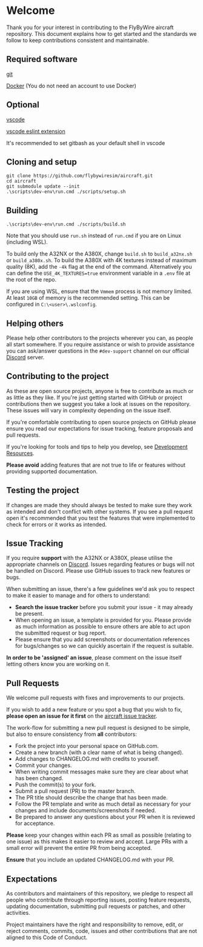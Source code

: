 # Welcome

Thank you for your interest in contributing to the FlyByWire aircraft repository. This document explains how to get started and the standards we follow to keep contributions consistent and maintainable.

## Required software

[git](https://git-scm.com/downloads)

[Docker](https://docs.docker.com/get-docker/) (You do not need an account to use Docker)

## Optional

[vscode](https://code.visualstudio.com/download)

[vscode eslint extension](https://marketplace.visualstudio.com/items?itemName=dbaeumer.vscode-eslint)

It's recommended to set gitbash as your default shell in vscode

## Cloning and setup

```shell
git clone https://github.com/flybywiresim/aircraft.git
cd aircraft
git submodule update --init
.\scripts\dev-env\run.cmd ./scripts/setup.sh
```

## Building

```shell
.\scripts\dev-env\run.cmd ./scripts/build.sh
```

Note that you should use `run.sh` instead of `run.cmd` if you are on Linux (including WSL).

To build only the A32NX or the A380X, change `build.sh` to `build_a32nx.sh` or `build_a380x.sh`. To build the A380X with 4K textures instead of maximum quality (8K), add the `-4k` flag at the end of the command. Alternatively you can define the `USE_4K_TEXTURES=true` environment variable in a `.env` file at the root of the repo.

If you are using WSL, ensure that the `Vmmem` process is not memory limited. At least `10GB` of memory is the recommended setting. This can be configured in `C:\<user>\.wslconfig`.

## Helping others

Please help other contributors to the projects wherever you can, as people all start somewhere. If you require assistance or wish to provide assistance you can ask/answer questions in the `#dev-support` channel on our official [Discord](https://discord.gg/flybywire) server.

## Contributing to the project

As these are open source projects, anyone is free to contribute as much or as little as they like. If you're just getting started with GitHub or project contributions then we suggest you take a look at issues on the repository. These issues will vary in complexity depending on the issue itself.

If you're comfortable contributing to open source projects on GitHub please ensure you read our expectations for issue tracking, feature proposals and pull requests.

If you're looking for tools and tips to help you develop, see [Development Resources](./RESOURCES.md).

**Please avoid** adding features that are not true to life or features without providing supported documentation.

## Testing the project

If changes are made they should always be tested to make sure they work as intended and don't conflict with other systems. If you see a pull request open it's recommended that you test the features that were implemented to check for errors or it works as intended.

## Issue Tracking

If you require **support** with the A32NX or A380X, please utilise the appropriate channels on [Discord](https://discord.gg/flybywire). Issues regarding features or bugs will not be handled on Discord. Please use GitHub issues to track new features or bugs.

When submitting an issue, there's a few guidelines we'd ask you to respect to make it easier to manage and for others to understand:
* **Search the issue tracker** before you submit your issue - it may already be present.
* When opening an issue, a template is provided for you. Please provide as much information as possible to ensure others are able to act upon the submitted request or bug report.
* Please ensure that you add screenshots or documentation references for bugs/changes so we can quickly ascertain if the request is suitable.

**In order to be 'assigned' an issue**, please comment on the issue itself letting others know you are working on it.

## Pull Requests

We welcome pull requests with fixes and improvements to our projects.

If you wish to add a new feature or you spot a bug that you wish to fix, **please open an issue for it first** on the [aircraft issue tracker](https://github.com/flybywiresim/aircraft/issues).

The work-flow for submitting a new pull request is designed to be simple, but also to ensure consistency from **all** contributors:
* Fork the project into your personal space on GitHub.com.
* Create a new branch (with a clear name of what is being changed).
* Add changes to CHANGELOG.md with credits to yourself.
* Commit your changes.
* When writing commit messages make sure they are clear about what has been changed.
* Push the commit(s) to your fork.
* Submit a pull request (PR) to the master branch.
* The PR title should describe the change that has been made.
* Follow the PR template and write as much detail as necessary for your changes and include documents/screenshots if needed.
* Be prepared to answer any questions about your PR when it is reviewed for acceptance.

**Please** keep your changes within each PR as small as possible (relating to one issue) as this makes it easier to review and accept.  Large PRs with a small error will prevent the entire PR from being accepted.

**Ensure** that you include an updated CHANGELOG.md with your PR.

## Expectations
As contributors and maintainers of this repository, we pledge to respect all people who contribute through reporting issues, posting feature requests, updating documentation, submitting pull requests or patches, and other activities.

Project maintainers have the right and responsibility to remove, edit, or reject comments, commits, code, issues and other contributions that are not aligned to this Code of Conduct.

